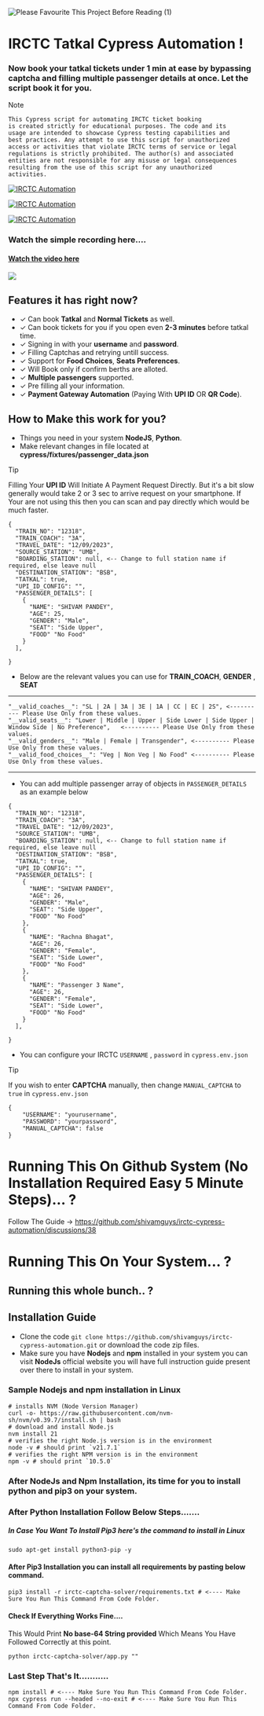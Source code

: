 ![Please Favourite This Project Before Reading (1)](https://github.com/shivamguys/irctc-cypress-automation/assets/25263989/1fe791dc-d320-42dd-99c9-d33fd034525b)

# IRCTC Tatkal Cypress Automation !

### Now book your tatkal tickets under 1 min at ease by bypassing captcha and filling multiple passenger details at once. Let the script book it for you.

> [!NOTE] 
> ```
> This Cypress script for automating IRCTC ticket booking
> is created strictly for educational purposes. The code and its
> usage are intended to showcase Cypress testing capabilities and
> best practices. Any attempt to use this script for unauthorized
> access or activities that violate IRCTC terms of service or legal
> regulations is strictly prohibited. The author(s) and associated
> entities are not responsible for any misuse or legal consequences 
> resulting from the use of this script for any unauthorized 
> activities.
> ```

[![IRCTC Automation](https://github.com/shivamguys/irctc-cypress-automation/actions/workflows/irctc.yml/badge.svg)](https://github.com/shivamguys/irctc-cypress-automation/actions/workflows/irctc.yml)

[![IRCTC Automation](https://img.shields.io/endpoint?url=https://cloud.cypress.io/badge/simple/7afdkj/main&style=for-the-badge&logo=cypress)](https://cloud.cypress.io/projects/7afdkj/runs)

[![IRCTC Automation](https://img.shields.io/endpoint?url=https://cloud.cypress.io/badge/detailed/7afdkj/main&style=for-the-badge&logo=cypress)](https://cloud.cypress.io/projects/7afdkj/runs)


### Watch the simple recording here....
####  [Watch the video here](https://i.imgur.com/3U8yKmb.mp4)

[![](https://imgur.com/0xFTYhk.png)](https://i.imgur.com/3U8yKmb.mp4)




## Features it has right now?

-  ✓ Can book **Tatkal** and **Normal Tickets** as well.
-  ✓ Can book tickets for you if you open even **2-3 minutes** before tatkal time.
-  ✓ Signing in with your **username** and **password**.
-  ✓ Filling Captchas and retrying untill success.
-  ✓ Support for **Food Choices**, **Seats Preferences**.
-  ✓ Will Book only if confirm berths are alloted.
-  ✓ **Multiple passengers** supported. 
-  ✓ Pre filling all your information.
-  ✓ **Payment Gateway Automation** (Paying With **UPI ID** OR **QR Code**).



## How to Make this work for you?

- Things you need in your system **NodeJS**, **Python**.
- Make relevant changes in file located at **cypress/fixtures/passenger_data.json**
> [!TIP]
> Filling Your **UPI ID** Will Initiate A Payment Request Directly.
> But it's a bit slow generally would take 2 or 3 sec to arrive request on your smartphone.
> If Your are not using this then you can scan and pay directly which would be much faster.



```
{
  "TRAIN_NO": "12318",
  "TRAIN_COACH": "3A",
  "TRAVEL_DATE": "12/09/2023",
  "SOURCE_STATION": "UMB",
  "BOARDING_STATION": null, <-- Change to full station name if required, else leave null
  "DESTINATION_STATION": "BSB",
  "TATKAL": true,
  "UPI_ID_CONFIG": "",
  "PASSENGER_DETAILS": [
    {
      "NAME": "SHIVAM PANDEY",
      "AGE": 25,
      "GENDER": "Male",
      "SEAT": "Side Upper",
      "FOOD" "No Food"
    }
  ],

}
```

- Below are the relevant values you can use for **TRAIN_COACH**, **GENDER** , **SEAT**

***
```
"__valid_coaches__": "SL | 2A | 3A | 3E | 1A | CC | EC | 2S", <---------- Please Use Only from these values.
"__valid_seats__": "Lower | Middle | Upper | Side Lower | Side Upper | Window Side | No Preference",   <---------- Please Use Only from these values.
"__valid_genders__": "Male | Female | Transgender", <---------- Please Use Only from these values.
"__valid_food_choices__": "Veg | Non Veg | No Food" <---------- Please Use Only from these values.

```
***


- You can add multiple passenger array of objects in `PASSENGER_DETAILS` as an example below
```
{
  "TRAIN_NO": "12318",
  "TRAIN_COACH": "3A",
  "TRAVEL_DATE": "12/09/2023",
  "SOURCE_STATION": "UMB",
  "BOARDING_STATION": null, <-- Change to full station name if required, else leave null
  "DESTINATION_STATION": "BSB",
  "TATKAL": true,
  "UPI_ID_CONFIG": "",
  "PASSENGER_DETAILS": [
    {
      "NAME": "SHIVAM PANDEY",
      "AGE": 26,
      "GENDER": "Male",
      "SEAT": "Side Upper",
      "FOOD" "No Food"
    },
    {
      "NAME": "Rachna Bhagat",
      "AGE": 26,
      "GENDER": "Female",
      "SEAT": "Side Lower",
      "FOOD" "No Food"
    },
    {
      "NAME": "Passenger 3 Name",
      "AGE": 26,
      "GENDER": "Female",
      "SEAT": "Side Lower",
      "FOOD" "No Food"
    }
  ],

}
```



- You can configure your IRCTC `USERNAME` , `password` in `cypress.env.json`

> [!TIP]
> If you wish to enter **CAPTCHA** manually, then change `MANUAL_CAPTCHA` to `true` in `cypress.env.json`

```
{
    "USERNAME": "yourusername",
    "PASSWORD": "yourpassword",
    "MANUAL_CAPTCHA": false
}
```
# Running This On Github System (No Installation Required Easy 5 Minute Steps)... ?
Follow The Guide -> https://github.com/shivamguys/irctc-cypress-automation/discussions/38


# Running This On Your System... ?
## Running this whole bunch.. ?


## Installation Guide
- Clone the code ```git clone https://github.com/shivamguys/irctc-cypress-automation.git``` or download the code zip files.
- Make sure you have **Nodejs** and **npm** installed in your system you can visit **NodeJs** official website you will have full instruction guide present over there to install in your system.

### Sample Nodejs and npm installation in Linux

```
# installs NVM (Node Version Manager)
curl -o- https://raw.githubusercontent.com/nvm-sh/nvm/v0.39.7/install.sh | bash
# download and install Node.js
nvm install 21
# verifies the right Node.js version is in the environment
node -v # should print `v21.7.1`
# verifies the right NPM version is in the environment
npm -v # should print `10.5.0`

```

### After NodeJs and Npm Installation, its time for you to install python and pip3 on your system.
### After Python Installation Follow Below Steps.......
##### In Case You Want To Install Pip3 here's the command to install in Linux
```sudo apt-get install python3-pip -y```


#### After Pip3 Installation you can install all requirements by pasting below command.
```
pip3 install -r irctc-captcha-solver/requirements.txt # <---- Make Sure You Run This Command From Code Folder. 
```

#### Check If Everything Works Fine.... 
This Would Print **No base-64 String provided** Which Means You Have Followed Correctly at this point.
```
python irctc-captcha-solver/app.py ""
```


### Last Step That's It...........

```
npm install # <---- Make Sure You Run This Command From Code Folder. 
npx cypress run --headed --no-exit # <---- Make Sure You Run This Command From Code Folder. 
```

